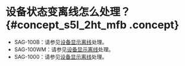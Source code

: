 # 设备状态变离线怎么处理？ {#concept_s5l_2ht_mfb .concept}

-   SAG-100B：请参见[设备显示离线](intl.zh-CN/故障处理/设备和云的连通性故障（sag-100b）/设备显示离线.md#)处理。
-   SAG-100WM：请参见[设备显示离线](intl.zh-CN/故障处理/设备和云的连通性故障（sag-100wm）/设备显示离线.md#)处理。
-   SAG-1000：请参见[设备显示离线](intl.zh-CN/故障处理/设备和云的连通性故障（SAG-1000）/设备显示离线.md#)处理。

